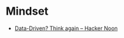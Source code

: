 # Mindset

* [Data-Driven? Think again – Hacker Noon](https://hackernoon.com/data-inspired-5c78db3999b2)

